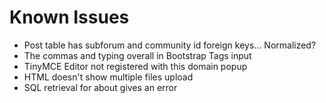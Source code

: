 # Known Issues

* Post table has subforum and community id foreign keys... Normalized?
* The commas and typing overall in Bootstrap Tags input
* TinyMCE Editor not registered with this domain popup
* HTML doesn't show multiple files upload
* SQL retrieval for about gives an error